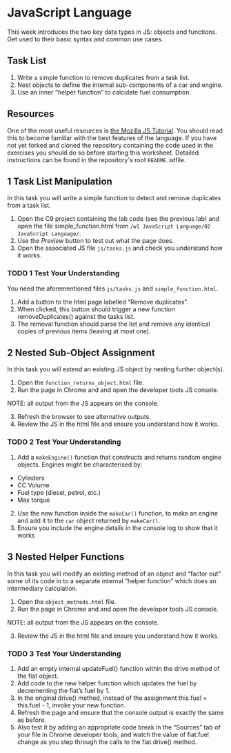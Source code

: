 # JavaScript Language

This week introduces the two key data types in JS: objects and functions. Get used to their basic syntax and common use cases.

## Task List

1. Write a simple function to remove duplicates from a task list.
2. Nest objects to define the internal sub-components of a car and engine.
3. Use an inner “helper function” to calculate fuel consumption.

## Resources

One of the most useful resources is [the Mozilla JS Tutorial](https://developer.mozilla.org/en-US/docs/Web/JavaScript/Guide). You should read this to become familiar with the best features of the language. If you have not yet forked and cloned the repository containing the code used in the exercises you should do so before starting this worksheet. Detailed instructions can be found in the repository's root `README.md`file.

## 1 Task List Manipulation

In this task you will write a simple function to detect and remove duplicates from a task list.

1. Open the C9 project containing the lab code (see the previous lab) and open the file  simple_function.html  from  `/w1 JavaScript Language/02 JavaScript Language/`.
2. Use the  *Preview*  button to test out what the page does.
3. Open the associated JS file `js/tasks.js` and check you understand how it works.

### TODO 1 Test Your Understanding

You need the aforementioned files `js/tasks.js` and `simple_function.html`.

1. Add a button to the html page labelled “Remove duplicates”.
2. When clicked, this button should trigger a new function removeDuplicates() against the tasks list.
3. The removal function should parse the list and remove any identical copies of previous items (leaving at most one).

## 2 Nested Sub-Object Assignment

In this task you will extend an existing JS object by nesting further object(s).

1. Open the `function_returns_object.html`  file.
2. Run the page in Chrome and and open the developer tools JS console.

NOTE: all output from the JS appears on the console.

3. Refresh the browser to see alternative outputs.
4. Review the JS in the html file and ensure you understand how it works.

### TODO 2 Test Your Understanding

1. Add a `makeEngine()` function that constructs and returns random engine objects. Engines might be characterised by:

- Cylinders
- CC Volume
- Fuel type (diesel, petrol, etc.)
- Max torque

2. Use the new function inside the `makeCar()` function, to make an engine and add it to the `car` object returned by `makeCar()`.
3. Ensure you include the engine details in the console log to show that it works

## 3 Nested Helper Functions

In this task you will modify an existing method of an object and “factor out” some of its code in to a separate internal “helper function” which does an intermediary calculation.

1. Open the `object_methods.html` file.
2. Run the page in Chrome and and open the developer tools JS console.

NOTE: all output from the JS appears on the console.

3. Review the JS in the html file and ensure you understand how it works.

### TODO 3 Test Your Understanding

1. Add an empty internal updateFuel() function within the drive method of the fiat object.
2. Add code to the new helper function which updates the fuel by decrementing the fiat’s fuel by 1.
3. In the original drive() method, instead of the assignment this.fuel = this.fuel - 1, invoke your new function.
4. Refresh the page and ensure that the console output is exactly the same as before.
5. Also test it by adding an appropriate code break in the “Sources” tab of your file in Chrome developer tools, and watch the value of fiat.fuel change as you step through the calls to the fiat.drive() method.
